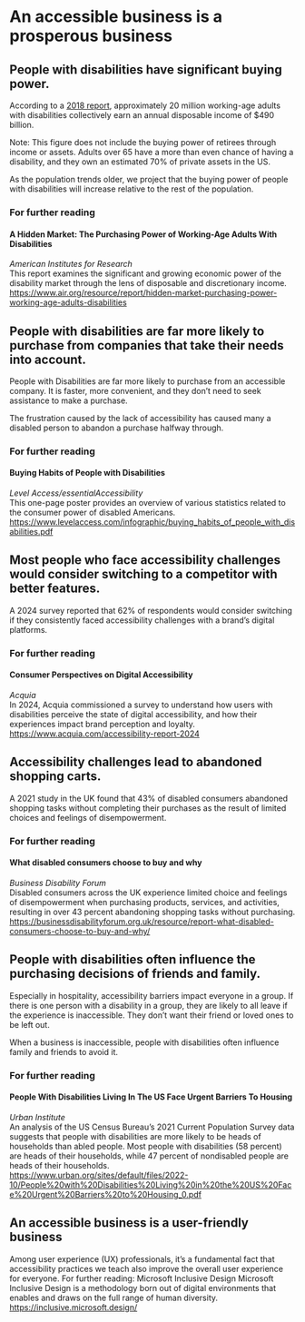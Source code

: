 # An accessible business is a prosperous business

## People with disabilities have significant buying power.
According to a [2018 report](https://www.google.com/url?q=https://www.air.org/resource/report/hidden-market-purchasing-power-working-age-adults-disabilities&sa=D&source=editors&ust=1742577216121284&usg=AOvVaw3W5_538uaWIzwNifpHv6gd), approximately 20 million working-age adults with disabilities collectively earn an annual disposable income of $490 billion. 


Note: This figure does not include the buying power of retirees through income or assets. Adults over 65 have a more than even chance of having a disability, and they own an estimated 70% of private assets in the US.


As the population trends older, we project that the buying power of people with disabilities will increase relative to the rest of the population.


### For further reading

#### A Hidden Market: The Purchasing Power of Working-Age Adults With Disabilities
_American Institutes for Research_  
This report examines the significant and growing economic power of the disability market through the lens of disposable and discretionary income.  \
https://www.air.org/resource/report/hidden-market-purchasing-power-working-age-adults-disabilities


## People with disabilities are far more likely to purchase from companies that take their needs into account.
People with Disabilities are far more likely to purchase from an accessible company. It is faster, more convenient, and they don’t need to seek assistance to make a purchase.


The frustration caused by the lack of accessibility has caused many a disabled person to abandon a purchase halfway through.

### For further reading

#### Buying Habits of People with Disabilities
_Level Access/essentialAccessibility_  
This one-page poster provides an overview of various statistics related to the consumer power of disabled Americans.  
https://www.levelaccess.com/infographic/buying_habits_of_people_with_disabilities.pdf

## Most people who face accessibility challenges would consider switching to a competitor with better features.
A 2024 survey reported that 62% of respondents would consider switching if they consistently faced accessibility challenges with a brand’s digital platforms.

### For further reading

#### Consumer Perspectives on Digital Accessibility
_Acquia_  
In 2024, Acquia commissioned a survey to understand how users with disabilities perceive the state of digital accessibility, and how their experiences impact brand perception and loyalty.  
https://www.acquia.com/accessibility-report-2024

## Accessibility challenges lead to abandoned shopping carts.
A 2021 study in the UK found that 43% of disabled consumers abandoned shopping tasks without completing their purchases as the result of limited choices and feelings of disempowerment.

### For further reading
#### What disabled consumers choose to buy and why
_Business Disability Forum_  
Disabled consumers across the UK experience limited choice and feelings of disempowerment when purchasing products, services, and activities, resulting in over 43 percent abandoning shopping tasks without purchasing.  
https://businessdisabilityforum.org.uk/resource/report-what-disabled-consumers-choose-to-buy-and-why/

## People with disabilities often influence the purchasing decisions of friends and family.
Especially in hospitality, accessibility barriers impact everyone in a group. If there is one person with a disability in a group, they are likely to all leave if the experience is inaccessible. They don’t want their friend or loved ones to be left out.

When a business is inaccessible, people with disabilities often influence family and friends to avoid it. 

### For further reading

#### People With Disabilities Living In The US Face Urgent Barriers To Housing
_Urban Institute_  
An analysis of the US Census Bureau’s 2021 Current Population Survey data suggests that people with disabilities are more likely to be heads of households than abled people. Most people with disabilities (58 percent) are heads of their households, while 47 percent of nondisabled people are heads of their households.  
https://www.urban.org/sites/default/files/2022-10/People%20with%20Disabilities%20Living%20in%20the%20US%20Face%20Urgent%20Barriers%20to%20Housing_0.pdf

## An accessible business is a user-friendly business
Among user experience (UX) professionals, it’s a fundamental fact that accessibility practices we teach also improve the overall user experience for everyone.
For further reading:
Microsoft Inclusive Design
Microsoft
Inclusive Design is a methodology born out of digital environments that enables and draws on the full range of human diversity.  
https://inclusive.microsoft.design/

